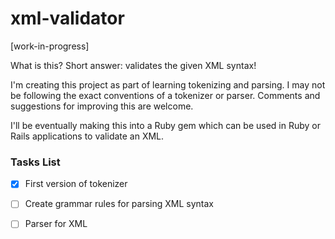 # xml-validator

[work-in-progress]

What is this? Short answer: validates the given XML syntax!

I'm creating this project as part of learning tokenizing and parsing. I may not be following the exact conventions of a tokenizer or parser. Comments and suggestions for improving this are welcome.

I'll be eventually making this into a Ruby gem which can be used in Ruby or Rails applications to validate an XML.

### Tasks List

- [x] First version of tokenizer
- [ ] Create grammar rules for parsing XML syntax
- [ ] Parser for XML



